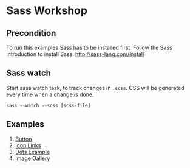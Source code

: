 # Sass Workshop

## Precondition

To run this examples Sass has to be installed first. Follow the Sass introduction to install Sass: http://sass-lang.com/install

## Sass watch

Start sass watch task, to track changes in `.scss`. CSS will be generated every time when a change is done.

`sass --watch --scss [scss-file]`

## Examples

1. [Button](./examples/button/README.md)
1. [Icon Links](./examples/icon-link/README.md)
1. [Dots Example](./examples/simple-dots/README.md)
1. [Image Gallery](./examples/image-gallery/README.md)

